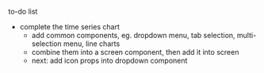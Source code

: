 to-do list

- complete the time series chart
  - add common components, eg. dropdown menu, tab selection, multi-selection menu, line charts
  - combine them into a screen component, then add it into screen
  - next: add icon props into dropdown component
